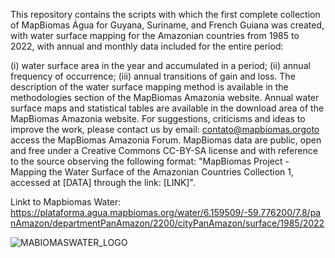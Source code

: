 This repository contains the scripts with which the first complete collection of MapBiomas Água for Guyana, Suriname, and French Guiana was created, with water surface mapping for the Amazonian countries from 1985 to 2022, with annual and monthly data included for the entire period:

(i) water surface area in the year and accumulated in a period;
(ii) annual frequency of occurrence;
(iii) annual transitions of gain and loss.
The description of the water surface mapping method is available in the methodologies section of the MapBiomas Amazonia website.
Annual water surface maps and statistical tables are available in the download area of the MapBiomas Amazonia website.
For suggestions, criticisms and ideas to improve the work, please contact us by email: contato@mapbiomas.orgoto access the MapBiomas Amazonia Forum.
MapBiomas data are public, open and free under a Creative Commons CC-BY-SA license and with reference to the source observing the following format: "MapBiomas Project - Mapping the Water Surface of the Amazonian Countries Collection 1, accessed at [DATA] through the link: [LINK]".

Linkt to Mapbiomas Water: https://plataforma.agua.mapbiomas.org/water/6.159509/-59.776200/7.8/panAmazon/departmentPanAmazon/2200/cityPanAmazon/surface/1985/2022

![MABIOMASWATER_LOGO](https://github.com/PerezAndres93/MapBiomas-Water/assets/58432291/70ffc932-0279-472c-8ff2-7dfbbe2c0b01)

